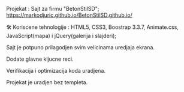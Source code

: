Projekat : Sajt za firmu "BetonStilSD";                     https://markodjuric.github.io/BetonStilSD.github.io/

🛠 Koriscene tehnologije : HTML5, CSS3, Boostrap 3.3.7, Animate.css, JavaScript(mapa) i jQuery(galerija i slajderi); 

Sajt je potpuno prilagodjen svim velicinama uredjaja ekrana.

Dodate glavne kljucne reci.

Verifikacija i optimizacija koda uradjena.

Projekat je uradjen bez templeta.


